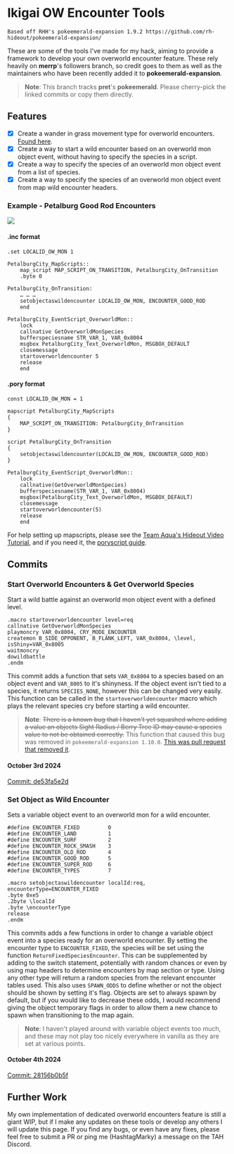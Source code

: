 # Ikigai OW Encounter Tools
```
Based off RHH's pokeemerald-expansion 1.9.2 https://github.com/rh-hideout/pokeemerald-expansion/
```
These are some of the tools I've made for my hack, aiming to provide a framework to develop your own overworld encounter feature. These rely heavily on **merrp**'s followers branch, so credit goes to them as well as the maintainers who have been recently added it to **pokeemerald-expansion**.

> **Note**: This branch tracks **pret**'s **pokeemerald**. Please cherry-pick the linked commits or copy them directly.

## Features
- [x] Create a wander in grass movement type for overworld encounters. [Found here](https://github.com/Pawkkie/Team-Aquas-Asset-Repo/wiki/Create-Wander-in-Grass-Movement-Type).
- [x] Create a way to start a wild encounter based on an overworld mon object event, without having to specify the species in a script.
- [x] Create a way to specify the species of an overworld mon object event from a list of species.
- [x] Create a way to specify the species of an overworld mon object event from map wild encounter headers.

### Example - Petalburg Good Rod Encounters
![](https://github.com/HashtagMarky/pokeemerald/blob/ikigai/ow-encounters/ikiagi_ow_encounters.gif)

#### .inc format
```
.set LOCALID_OW_MON 1

PetalburgCity_MapScripts::
    map_script MAP_SCRIPT_ON_TRANSITION, PetalburgCity_OnTransition
    .byte 0

PetalburgCity_OnTransition:
    … … …
    setobjectaswildencounter LOCALID_OW_MON, ENCOUNTER_GOOD_ROD
    end

PetalburgCity_EventScript_OverworldMon::
    lock
    callnative GetOverworldMonSpecies
    bufferspeciesname STR_VAR_1, VAR_0x8004
    msgbox PetalburgCity_Text_OverworldMon, MSGBOX_DEFAULT
    closemessage
    startoverworldencounter 5
    release
    end
```

#### .pory format
```
const LOCALID_OW_MON = 1

mapscript PetalburgCity_MapScripts
{
    MAP_SCRIPT_ON_TRANSITION: PetalburgCity_OnTransition
}

script PetalburgCity_OnTransition
{
    setobjectaswildencounter(LOCALID_OW_MON, ENCOUNTER_GOOD_ROD)
}

PetalburgCity_EventScript_OverworldMon::
    lock
    callnative(GetOverworldMonSpecies)
    bufferspeciesname(STR_VAR_1, VAR_0x8004)
    msgbox(PetalburgCity_Text_OverworldMon, MSGBOX_DEFAULT)
    closemessage
    startoverworldencounter(5)
    release
    end
```

For help setting up mapscripts, please see the [Team Aqua's Hideout Video Tutorial](https://youtu.be/b7AQP6WND-4?si=7q06ybC2k65GkQI6), and if you need it, the [poryscript guide](https://github.com/huderlem/poryscript#mapscripts-statement).

## Commits
### Start Overworld Encounters & Get Overworld Species
Start a wild battle against an overworld mon object event with a defined level.
```
.macro startoverworldencounter level=req
callnative GetOverworldMonSpecies
playmoncry VAR_0x8004, CRY_MODE_ENCOUNTER
createmon B_SIDE_OPPONENT, B_FLANK_LEFT, VAR_0x8004, \level, isShiny=VAR_0x8005
waitmoncry
dowildbattle
.endm
```

This commit adds a function that sets `VAR_0x8004` to a species based on an object event and `VAR_8005` to it's shinyness. If the object event isn't tied to a species, it returns `SPECIES_NONE`, however this can be changed very easily. This function can be called in the `startoverworldencounter` macro which plays the relevant species cry before starting a wild encounter.

> **Note**: ~~There is a known bug that I haven't yet squashed where adding a value an objects Sight Radius / Berry Tree ID may cause a species value to not be obtained correctly.~~ This function that caused this bug was removed in `pokeemerald-expansion 1.10.0`. [This was pull request that removed it](https://github.com/rh-hideout/pokeemerald-expansion/pull/5475).

#### October 3rd 2024
[Commit: de53fa5e2d](https://github.com/HashtagMarky/pokeemerald/commit/de53fa5e2d1e46efe09e1d829137d030be81d402)

### Set Object as Wild Encounter
Sets a variable object event to an overworld mon for a wild encounter.
```
#define ENCOUNTER_FIXED         0
#define ENCOUNTER_LAND          1
#define ENCOUNTER_SURF          2
#define ENCOUNTER_ROCK_SMASH    3
#define ENCOUNTER_OLD_ROD       4
#define ENCOUNTER_GOOD_ROD      5
#define ENCOUNTER_SUPER_ROD     6
#define ENCOUNTER_TYPES         7

.macro setobjectaswildencounter localId:req, encounterType=ENCOUNTER_FIXED
.byte 0xe5
.2byte \localId
.byte \encounterType
release
.endm
```

This commits adds a few functions in order to change a variable object event into a species ready for an overworld encounter. By setting the encounter type to `ENCOUNTER_FIXED`, the species will be set using the function `ReturnFixedSpeciesEncounter`. This can be supplemented by adding to the switch statement, potentially with random chances or even by using map headers to determine encounters by map section or type. Using any other type will return a random species from the relevant encounter tables used. This also uses `SPAWN_ODDS` to define whether or not the object should be shown by setting it's flag. Objects are set to always spawn by default, but if you would like to decrease these odds, I would recommend giving the object temporary flags in order to allow them a new chance to spawn when transitioning to the map again.

> **Note**: I haven't played around with variable object events too much, and these may not play too nicely everywhere in vanilla as they are set at various points.

#### October 4th 2024
[Commit: 28156b0b5f](https://github.com/HashtagMarky/pokeemerald/commit/28156b0b5fa6933f42c5673026d046d5e6c2e566)

## Further Work
My own implementation of dedicated overworld encounters feature is still a giant WIP, but if I make any updates on these tools or develop any others I will update this page. If you find any bugs, or even have any fixes, please feel free to submit a PR or ping me (HashtagMarky) a message on the TAH Discord.  
